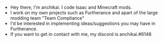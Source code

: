 - Hey there, I'm anchikai. I code Isaac and Minecraft mods.
- I work on my own projects such as Furtherance and apart of the large modding team "Team Compliance"
- I'd be interested in implementing ideas/suggestions you may have in Furtherance.
- If you want to get in contact with me, my discord is anchikai.#6148
